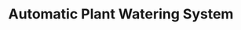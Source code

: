 ---
layout: page
title: Automatic Plant Watering System 
description: Automatic Plant Watering System that checks the moisture level and pumps water accordingly, using an Arudino and Capacitive Moisture Sensor.
img: assets/img/APWSimage.JPG
redirect: https://github.com/Jasminekhalil/Automatic-Plant-Watering-System
importance: 5
category: project
---